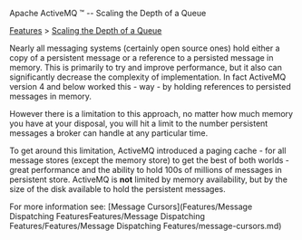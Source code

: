 Apache ActiveMQ ™ -- Scaling the Depth of a Queue 

[Features](features.md) > [Scaling the Depth of a Queue](FeaturesFeatures/Features/scaling-the-depth-of-a-queue.md)


Nearly all messaging systems (certainly open source ones) hold either a copy of a persistent message or a reference to a persisted message in memory. This is primarily to try and improve performance, but it also can significantly decrease the complexity of implementation. In fact ActiveMQ version 4 and below worked this - way - by holding references to persisted messages in memory.

However there is a limitation to this approach, no matter how much memory you have at your disposal, you will hit a limit to the number persistent messages a broker can handle at any particular time.

To get around this limitation, ActiveMQ introduced a paging cache - for all message stores (except the memory store) to get the best of both worlds - great performance and the ability to hold 100s of millions of messages in persistent store. ActiveMQ is **not** limited by memory availability, but by the size of the disk available to hold the persistent messages.

For more information see: [Message Cursors](Features/Message Dispatching FeaturesFeatures/Message Dispatching Features/Features/Message Dispatching Features/message-cursors.md)

